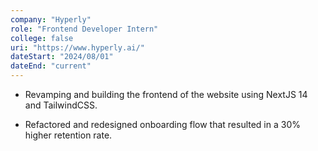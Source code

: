 ```yaml
---
company: "Hyperly"
role: "Frontend Developer Intern"
college: false
uri: "https://www.hyperly.ai/"
dateStart: "2024/08/01"
dateEnd: "current"
---
```


- Revamping and building the frontend of the website using NextJS 14 and TailwindCSS.

- Refactored and redesigned onboarding flow that resulted in a 30% higher retention rate.

